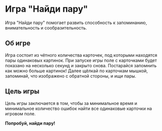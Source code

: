 # Игра "Найди пару"
Игра "Найди пару" помогает развить способность к запоминанию, внимательность и сообразительность.
## Об игре
Игра состоит из чётного количества карточек, под которыми находятся пары одинаковых картинок. При запуске игры поле с карточками будет показано на несколько секунд и закрыто снова. Постарайся запомнить как можно больше картинок! Далее щёлкай по карточкам мышкой, запоминай, что изображено с обратной стороны, и ищи пары.
## Цель игры
Цель игры заключается в том, чтобы за минимальное время и минимальное количество ошибок найти все одинаковые карточки на игровом поле.

**Попробуй, найди пару!**
